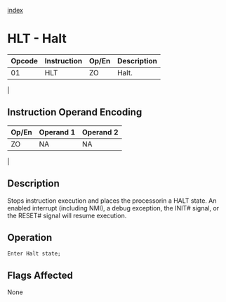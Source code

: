 [index]("../InstructionReference.md")

# HLT - Halt

| Opcode | Instruction | Op/En | Description |
|-|-|-|-|
| 01 | HLT | ZO | Halt. |
|

## Instruction Operand Encoding

| Op/En | Operand 1 | Operand 2 |
|-|-|-|
| ZO | NA | NA |
|

## Description

Stops instruction execution and places the processorin a HALT state. An enabled interrupt (including NMI), a debug exception, the INIT# signal, or the RESET# signal will resume execution.

## Operation

```microcode
Enter Halt state;
```

## Flags Affected

None
